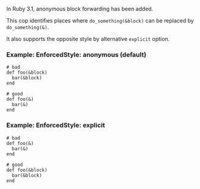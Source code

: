 In Ruby 3.1, anonymous block forwarding has been added.

This cop identifies places where `do_something(&block)` can be replaced
by `do_something(&)`.

It also supports the opposite style by alternative `explicit` option.

### Example: EnforcedStyle: anonymous (default)

    # bad
    def foo(&block)
      bar(&block)
    end

    # good
    def foo(&)
      bar(&)
    end

### Example: EnforcedStyle: explicit

    # bad
    def foo(&)
      bar(&)
    end

    # good
    def foo(&block)
      bar(&block)
    end
